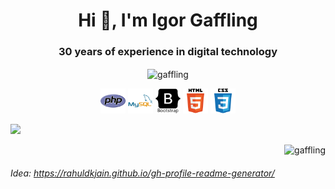 <h1 align="center">Hi 👋, I'm Igor Gaffling</h1>
<h3 align="center">30 years of experience in digital technology</h3>

<!-- VIEW STAT -->
<p align="center"><img align="center" src="https://github-readme-stats.vercel.app/api?username=gaffling&show_icons=true&locale=en" alt="gaffling" /></p>


<!-- Languages and Tools -->
<p align="center">
<a href="https://www.php.net" target="_blank" rel="noreferrer"> <img src="https://raw.githubusercontent.com/devicons/devicon/master/icons/php/php-original.svg" alt="php" width="40" height="40"/></a>
<a href="https://www.mysql.com/" target="_blank" rel="noreferrer"> <img src="https://raw.githubusercontent.com/devicons/devicon/master/icons/mysql/mysql-original-wordmark.svg" alt="mysql" width="40" height="40"/></a> 
<a href="https://getbootstrap.com" target="_blank" rel="noreferrer"> <img src="https://raw.githubusercontent.com/devicons/devicon/master/icons/bootstrap/bootstrap-plain-wordmark.svg" alt="bootstrap" width="40" height="40"/></a> 
<a href="https://www.w3.org/html/" target="_blank" rel="noreferrer"> <img src="https://raw.githubusercontent.com/devicons/devicon/master/icons/html5/html5-original-wordmark.svg" alt="html5" width="40" height="40"/></a>
<a href="https://www.w3schools.com/css/" target="_blank" rel="noreferrer"> <img src="https://raw.githubusercontent.com/devicons/devicon/master/icons/css3/css3-original-wordmark.svg" alt="css3" width="40" height="40"/></a> 
</p>
  
<!-- IMAGE -->
![](https://source.unsplash.com/random/?city,night)

<!-- VISITOR COUNTER -->
<p align="right"> <img src="https://komarev.com/ghpvc/?username=gaffling&label=Profile%20views&color=0e75b6&style=flat" alt="gaffling" /> </p>

###### Idea: https://rahuldkjain.github.io/gh-profile-readme-generator/
